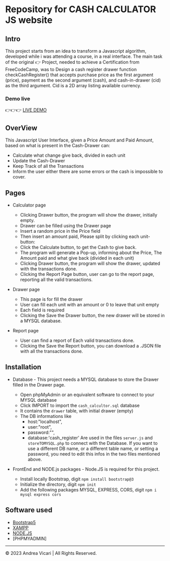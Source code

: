 # Repository for CASH CALCULATOR JS website
## Intro
This project starts from an idea to transform a Javascript algorithm, developed while i was attending a course, in a real interface. The main task of the original 👉 Project, needed to achieve a Certification from FreeCodeCamp, was to Design a cash register drawer function checkCashRegister() that accepts purchase price as the first argument (price), payment as the second argument (cash), and cash-in-drawer (cid) as the third argument. Cid is a 2D array listing available currency.

### Demo live
 👉👉👉 [LIVE DEMO](http://anvicdev.byethost7.com/cashreg/?i=1)<br>

## OverView

This Javascript User Interface, given a Price Amount and Paid Amount, based on what is present in the Cash-Drawer can:
* Calculate what change give back, divided in each unit
* Update the Cash-Drawer
* Keep Track of all the Transactions
* Inform the user either there are some errors or the cash is impossible to cover.

## Pages

* Calculator page
  * Clicking Drawer button, the program will show the drawer, initially empty.
  * Drawer can be filled using the Drawer page
  * Insert a random price in the Price field
  * Then insert an amount paid, Please split by clicking each unit-button:
  * Click the Calculate button, to get the Cash to give back.
  * The program will generate a Pop-up, informing about the Price, The Amount paid and what give back (divided in each unit)
  * Clicking Drawer button, the program will show the drawer, updated with the transactions done.
  * Clicking the Report Page button, user can go to the report page, reporting all the valid transactions.

* Drawer page
  * This page is for fill the drawer
  * User can fill each unit with an amount or 0 to leave that unit empty
  * Each field is required
  * Clicking the Save the Drawer button, the new drawer will be stored in a MYSQL database.

* Report page
  * User can find a report of Each valid transactions done.
  * Clicking the Save the Report button, you can download a .JSON file with all the transactions done.

## Installation
* Database -  This project needs a MYSQL database to store the Drawer filled in the Drawer page.
  * Open phpMyAdmin or an equivalent software to connect to your MYSQL database
  * Click IMPORT to import the `cash_calcultor.sql` database
  * It contains the `drawer` table, with initial drawer (empty)
  * The DB informations like
    * host:"localhost",
    * user:"root",
    * password:"",
    * database:'cash_register'
  Are used in the files `server.js` and `storeTOMYSQL.php` to connect with the Database.
  If you want to use a different DB name, or a different table name, or setting a password, you need to edit this infos in the two files mentioned above.

* FrontEnd and NODE.js packages - Node.JS is required for this project.

  * Install locally Bootstrap, digit `npm install bootstrap@3`
  * Initialize the directory, digit `npm init`
  * Add the following packages MYSQL, EXPRESS, CORS, digit `npm i mysql express cors`

## Software used

* [Bootstrap5](https://en.wikipedia.org/wiki/Version_control)
* [XAMPP](https://developer.mozilla.org/en-US/docs/Web/HTML)
* [NODE.JS](https://developer.mozilla.org/en-US/docs/Web/CSS)
* [PHPMYADMIN]


- - -
© 2023 Andrea Vicari | All Rights Reserved.




